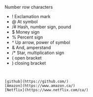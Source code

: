 Number row characters
- ! Exclamation mark
- @ At symbol
- /# Hash, number sign, pound
- $ Money sign
- % Percent sign
- ^ Up arrow, power of symbol
- & And, amperstand
- /* Star, multiplication sign
- ( open bracket
- ) closing bracket
<br>

    [github](https://github.com/)
    [Amazon](https://www.amazon.ca/)
    [Netflix](https://www.netflix.com/ca/)
  
  
